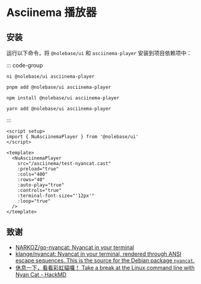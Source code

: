 <script setup>
import { NuAsciinemaPlayer } from '@nolebase/ui'
</script>

# Asciinema 播放器

<NuAsciinemaPlayer
  src="/asciinema/test-nyancat.cast"
  :preload="true"
  :cols="400"
  :rows="40"
  :auto-play="true"
  :controls="true"
  :terminal-font-size="'12px'"
  :loop="true"
/>

## 安装

运行以下命令，将 `@nolebase/ui` 和 `asciinema-player` 安装到项目依赖项中：

::: code-group

```shell [@antfu/ni]
ni @nolebase/ui asciinema-player
```

```shell [pnpm]
pnpm add @nolebase/ui asciinema-player
```

```shell [npm]
npm install @nolebase/ui asciinema-player
```

```shell [yarn]
yarn add @nolebase/ui asciinema-player
```

:::

```vue
<script setup>
import { NuAsciinemaPlayer } from '@nolebase/ui'
</script>

<template>
  <NuAsciinemaPlayer
    src="/asciinema/test-nyancat.cast"
    :preload="true"
    :cols="400"
    :rows="40"
    :auto-play="true"
    :controls="true"
    :terminal-font-size="'12px'"
    :loop="true"
  />
</template>
```

## 致谢

- [NARKOZ/go-nyancat: Nyancat in your terminal](https://github.com/NARKOZ/go-nyancat)
- [klange/nyancat: Nyancat in your terminal, rendered through ANSI escape sequences. This is the source for the Debian package `nyancat`.](https://github.com/klange/nyancat)
- [休息一下，看看彩虹貓囉！ Take a break at the Linux command line with Nyan Cat - HackMD](https://hackmd.io/@brlin/SkJi-KlWV/https%3A%2F%2Fhackmd.io%2FG1PDyxHYRjyE8UYewYePvQ?type=book)
